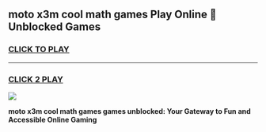 
## moto x3m cool math games Play Online 👋 Unblocked Games
<h3>
<a href="https://news.freeplayer.one?title=moto_x3m_cool_math_games&ref=17CMG">CLICK TO PLAY</a></h3>
<hr>

<h3>
<a href="https://news.freeplayer.one?title=moto_x3m_cool_math_games&ref=17CMG">CLICK 2 PLAY</a>
  
</h3>

<a href="https://news.freeplayer.one?title=moto_x3m_cool_math_games&ref=17CMG/"><img src="https://clearcache.store/games.png"></a>


**moto x3m cool math games games unblocked: Your Gateway to Fun and Accessible Online Gaming**
